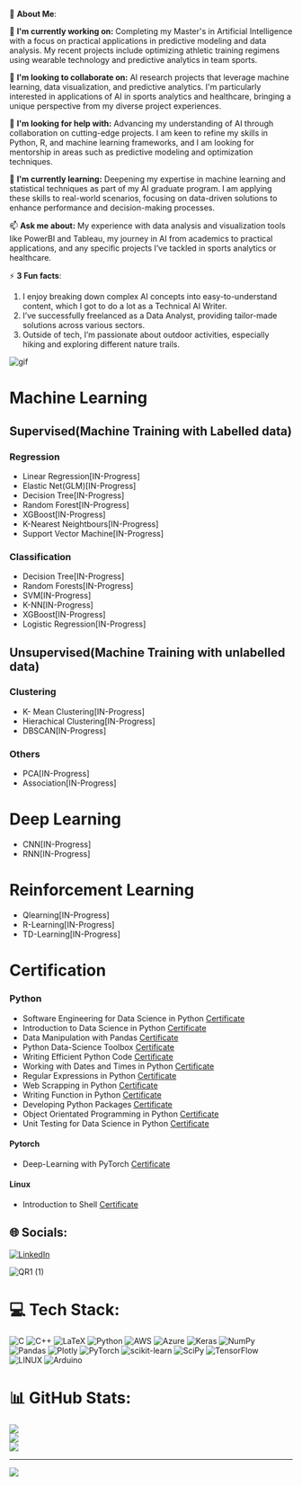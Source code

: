 💫 **About Me**:

🔭 **I'm currently working on:** Completing my Master's in Artificial Intelligence with a focus on practical applications in predictive modeling and data analysis. My recent projects include optimizing athletic training regimens using wearable technology and predictive analytics in team sports.

🌱 **I'm looking to collaborate on:** AI research projects that leverage machine learning, data visualization, and predictive analytics. I'm particularly interested in applications of AI in sports analytics and healthcare, bringing a unique perspective from my diverse project experiences.

🤔 **I'm looking for help with:** Advancing my understanding of AI through collaboration on cutting-edge projects. I am keen to refine my skills in Python, R, and machine learning frameworks, and I am looking for mentorship in areas such as predictive modeling and optimization techniques.

💬 **I'm currently learning:** Deepening my expertise in machine learning and statistical techniques as part of my AI graduate program. I am applying these skills to real-world scenarios, focusing on data-driven solutions to enhance performance and decision-making processes.

📫 **Ask me about:** My experience with data analysis and visualization tools like PowerBI and Tableau, my journey in AI from academics to practical applications, and any specific projects I’ve tackled in sports analytics or healthcare.

⚡ **3 Fun facts**:
1. I enjoy breaking down complex AI concepts into easy-to-understand content, which I got to do a lot as a Technical AI Writer.
2. I’ve successfully freelanced as a Data Analyst, providing tailor-made solutions across various sectors.
3. Outside of tech, I’m passionate about outdoor activities, especially hiking and exploring different nature trails.



![gif](https://github.com/Qurat5/Qurat5/assets/113860342/904f54f7-9550-47b1-939b-d606cead9617)
# Machine Learning

## Supervised(Machine Training with Labelled data)
### Regression
* Linear Regression[IN-Progress]
* Elastic Net(GLM)[IN-Progress]
* Decision Tree[IN-Progress]
* Random Forest[IN-Progress]
* XGBoost[IN-Progress]
* K-Nearest Neightbours[IN-Progress]
* Support Vector Machine[IN-Progress]
### Classification
* Decision Tree[IN-Progress]
* Random Forests[IN-Progress]
* SVM[IN-Progress]
* K-NN[IN-Progress]
* XGBoost[IN-Progress]
* Logistic Regression[IN-Progress]
  
## Unsupervised(Machine Training with unlabelled data)
### Clustering
* K- Mean Clustering[IN-Progress]
* Hierachical Clustering[IN-Progress]
* DBSCAN[IN-Progress]
### Others
* PCA[IN-Progress]
* Association[IN-Progress]

# Deep Learning
* CNN[IN-Progress]
* RNN[IN-Progress]

# Reinforcement Learning
* Qlearning[IN-Progress]
* R-Learning[IN-Progress]
* TD-Learning[IN-Progress]

# Certification

### Python
* Software Engineering for Data Science in Python [Certificate](https://drive.google.com/file/d/17xsdl1VZ4nBAllRITNApJuMpoT1f8lrs/view)
* Introduction to Data Science in Python [Certificate](https://drive.google.com/file/d/1X2Zk_813CbY2fmWlu-W2chpYMJ2iSkfy/view)
* Data Manipulation with Pandas [Certificate](https://drive.google.com/drive/folders/14ShOhIusgirxNUeI50fj6krZE9YlbAN3)
* Python Data-Science Toolbox [Certificate](https://drive.google.com/file/d/1lNIHZyfLLPhqFKtz-9bOnpnm2USz6m4X/view)
* Writing Efficient Python Code [Certificate](https://drive.google.com/file/d/1lNIHZyfLLPhqFKtz-9bOnpnm2USz6m4X/view)
* Working with Dates and Times in Python [Certificate](https://drive.google.com/file/d/1tImF1lrdWyQSlxBsSuS1dF4U_Uu5JBje/view)
* Regular Expressions in Python [Certificate](https://drive.google.com/file/d/14UQuMVSm2bqwpu_dsSSiVR2fozKDEjAB/view)
* Web Scrapping in Python [Certificate](https://drive.google.com/file/d/12hTo8_oWMOZn19eZwN9RIBOBCKkePScd/view)
* Writing Function in Python [Certificate](https://drive.google.com/file/d/1SL-7Od5aDs8nX1z25d-7ivk0IN_RxFWY/view)
* Developing Python Packages [Certificate](https://drive.google.com/file/d/1LHCww7DYB3DbhN0a6jfY_TOc91UsuAXG/view)
* Object Orientated Programming in Python [Certificate](https://drive.google.com/file/d/1LxV5LHi7OEkV5ueT4DtcFVFTSqC2Ej6K/view)
* Unit Testing for Data Science in Python [Certificate](https://drive.google.com/file/d/17Rn_hTXY4H7v2xDZop9SyvwrwOgHZXrP/view)
#### Pytorch
* Deep-Learning with PyTorch [Certificate](https://drive.google.com/file/d/1PWIsZg2RHcIGsG6eLVcp6KVMUN4cc8QU/view)
#### Linux
* Introduction to Shell [Certificate](https://drive.google.com/file/d/1PWIsZg2RHcIGsG6eLVcp6KVMUN4cc8QU/view)


## 🌐 Socials:
[![LinkedIn](https://img.shields.io/badge/LinkedIn-%230077B5.svg?logo=linkedin&logoColor=white)](https://linkedin.com/in/https://www.linkedin.com/in/syeda-quratulaeen/) 

![QR1 (1)](https://github.com/Qurat5/Qurat5/assets/113860342/f49bf651-6a19-4685-a462-58ef11237c30)


# 💻 Tech Stack:
![C](https://img.shields.io/badge/c-%2300599C.svg?style=for-the-badge&logo=c&logoColor=white) ![C++](https://img.shields.io/badge/c++-%2300599C.svg?style=for-the-badge&logo=c%2B%2B&logoColor=white) ![LaTeX](https://img.shields.io/badge/latex-%23008080.svg?style=for-the-badge&logo=latex&logoColor=white) ![Python](https://img.shields.io/badge/python-3670A0?style=for-the-badge&logo=python&logoColor=ffdd54) ![AWS](https://img.shields.io/badge/AWS-%23FF9900.svg?style=for-the-badge&logo=amazon-aws&logoColor=white) ![Azure](https://img.shields.io/badge/azure-%230072C6.svg?style=for-the-badge&logo=azure-devops&logoColor=white) ![Keras](https://img.shields.io/badge/Keras-%23D00000.svg?style=for-the-badge&logo=Keras&logoColor=white) ![NumPy](https://img.shields.io/badge/numpy-%23013243.svg?style=for-the-badge&logo=numpy&logoColor=white) ![Pandas](https://img.shields.io/badge/pandas-%23150458.svg?style=for-the-badge&logo=pandas&logoColor=white) ![Plotly](https://img.shields.io/badge/Plotly-%233F4F75.svg?style=for-the-badge&logo=plotly&logoColor=white) ![PyTorch](https://img.shields.io/badge/PyTorch-%23EE4C2C.svg?style=for-the-badge&logo=PyTorch&logoColor=white) ![scikit-learn](https://img.shields.io/badge/scikit--learn-%23F7931E.svg?style=for-the-badge&logo=scikit-learn&logoColor=white) ![SciPy](https://img.shields.io/badge/SciPy-%230C55A5.svg?style=for-the-badge&logo=scipy&logoColor=%white) ![TensorFlow](https://img.shields.io/badge/TensorFlow-%23FF6F00.svg?style=for-the-badge&logo=TensorFlow&logoColor=white) ![LINUX](https://img.shields.io/badge/Linux-FCC624?style=for-the-badge&logo=linux&logoColor=black) ![Arduino](https://img.shields.io/badge/-Arduino-00979D?style=for-the-badge&logo=Arduino&logoColor=white)
# 📊 GitHub Stats:
![](https://github-readme-stats.vercel.app/api?username=syeda-quratulaeen&theme=radical&hide_border=false&include_all_commits=true&count_private=true)<br/>
![](https://github-readme-streak-stats.herokuapp.com/?user=syeda-quratulaeen&theme=radical&hide_border=false)<br/>
![](https://github-readme-stats.vercel.app/api/top-langs/?username=syeda-quratulaeen&theme=radical&hide_border=false&include_all_commits=true&count_private=true&layout=compact)

---
[![](https://visitcount.itsvg.in/api?id=syeda-quratulaeen&icon=0&color=0)](https://visitcount.itsvg.in)

<!-- Proudly created with GPRM ( https://gprm.itsvg.in ) -->
